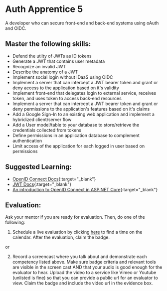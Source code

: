 # Auth Apprentice 5

A developer who can secure front-end and back-end systems using oAuth and OIDC.

## Master the following skills:

- Defend the utilty of JWTs as ID tokens
- Generate a JWT that contains user metadata
- Recognize an invalid JWT
- Describe the anatomy of a JWT
- Implement social login without IDaaS using OIDC
- Implement a server that can intercept a JWT bearer token and grant or deny access to the application based on it's validity
- Implement front-end that delegates login to external service, receives token, and uses token to access back-end resources
- Implement a server that can intercept a JWT bearer token and grant or deny permissions to the application's features based on it's claims
- Add a Google Sign-In to an existing web application and implement a hybridized client/server flow
- Add a User model/table to your database to store/retrieve the credentials collected from tokens
- Define permissions in an application database to complement authentication
- Limit access of the application for each logged in user based on permissions

## Suggested Learning:

- [OpenID Connect Docs](https://openid.net/connect/){:target="\_blank"}
- [JWT Docs](https://jwt.io/){:target="\_blank"}
- [An introduction to OpenID Connect in ASP.NET Core](https://andrewlock.net/an-introduction-to-openid-connect-in-asp-net-core/){:target="\_blank"}

## Evaluation:

Ask your mentor if you are ready for evaluation. Then, do one of the following:

1. Schedule a live evaluation by clicking [here](https://api.logro.io/widget/appointment/codex-evals/full-stack) to find a time on the calendar. After the evaluation, claim the badge.

or

2. Record a screencast where you talk about and demonstrate each competency listed above. Make sure badge criteria and relevant tools are visible in the screen cast AND that your audio is good enough for the evaluator to hear. Upload the video to a service like Vimeo or Youtube (unlisted is fine) so that you can provide a public url for an evaluator to view. Claim the badge and include the video url in the evidence box.
